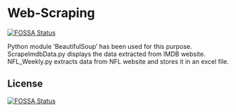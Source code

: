 # Web-Scraping
[![FOSSA Status](https://app.fossa.io/api/projects/git%2Bgithub.com%2Fviralmehta9%2FWeb-Scraping.svg?type=shield)](https://app.fossa.io/projects/git%2Bgithub.com%2Fviralmehta9%2FWeb-Scraping?ref=badge_shield)


Python module ‘BeautifulSoup’ has been used for this purpose.
ScrapeImdbData.py displays the data extracted from IMDB website.
NFL_Weekly.py extracts data from NFL website and stores it in an excel file.


## License
[![FOSSA Status](https://app.fossa.io/api/projects/git%2Bgithub.com%2Fviralmehta9%2FWeb-Scraping.svg?type=large)](https://app.fossa.io/projects/git%2Bgithub.com%2Fviralmehta9%2FWeb-Scraping?ref=badge_large)